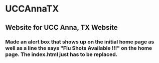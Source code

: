 # UCCAnnaTX
## Website for UCC Anna, TX Website
### Made an alert box that shows up on the initial home page as well as a line the says "Flu Shots Available !!!" on the home page. The index.html just has to be replaced.

